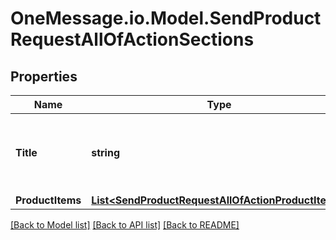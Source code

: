 # OneMessage.io.Model.SendProductRequestAllOfActionSections

## Properties

Name | Type | Description | Notes
------------ | ------------- | ------------- | -------------
**Title** | **string** | Title of the section. Example: the-section-title | [optional] 
**ProductItems** | [**List&lt;SendProductRequestAllOfActionProductItems&gt;**](SendProductRequestAllOfActionProductItems.md) |  | [optional] 

[[Back to Model list]](../README.md#documentation-for-models) [[Back to API list]](../README.md#documentation-for-api-endpoints) [[Back to README]](../README.md)

